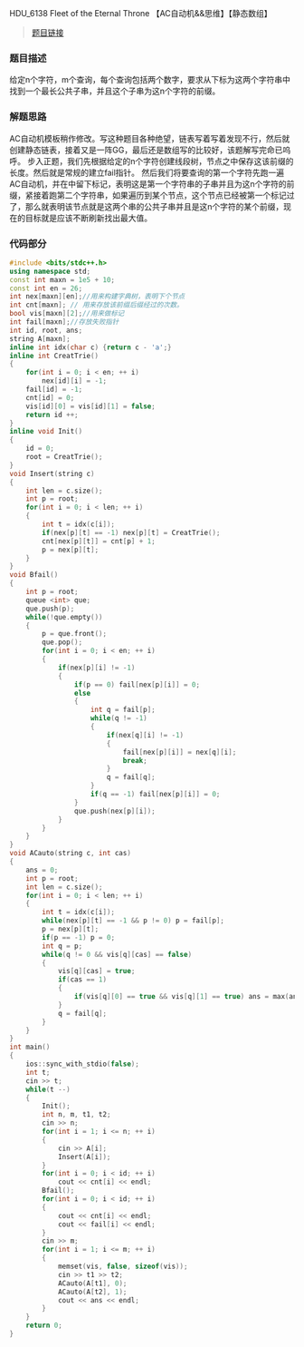 HDU_6138 Fleet of the Eternal Throne 【AC自动机&&思维】【静态数组】
<!--more-->

> [题目链接](http://acm.hdu.edu.cn/showproblem.php?pid=6138)

### 题目描述 ###
给定n个字符，m个查询，每个查询包括两个数字，要求从下标为这两个字符串中找到一个最长公共子串，并且这个子串为这n个字符的前缀。
### 解题思路 ###
AC自动机模板稍作修改。写这种题目各种绝望，链表写着写着发现不行，然后就创建静态链表，接着又是一阵GG，最后还是数组写的比较好，该题解写完命已呜呼。
步入正题，我们先根据给定的n个字符创建线段树，节点之中保存这该前缀的长度。然后就是常规的建立fail指针。
然后我们将要查询的第一个字符先跑一遍AC自动机，并在中留下标记，表明这是第一个字符串的子串并且为这n个字符的前缀，紧接着跑第二个字符串，如果遍历到某个节点，这个节点已经被第一个标记过了，那么就表明该节点就是这两个串的公共子串并且是这n个字符的某个前缀，现在的目标就是应该不断刷新找出最大值。
### 代码部分 ###
```cpp
#include <bits/stdc++.h>
using namespace std;
const int maxn = 1e5 + 10;
const int en = 26;
int nex[maxn][en];//用来构建字典树，表明下个节点
int cnt[maxn]; // 用来存放该前缀后缀经过的次数。
bool vis[maxn][2];//用来做标记
int fail[maxn];//存放失败指针
int id, root, ans;
string A[maxn];
inline int idx(char c) {return c - 'a';}
inline int CreatTrie()
{
    for(int i = 0; i < en; ++ i)
        nex[id][i] = -1;
    fail[id] = -1;
    cnt[id] = 0;
    vis[id][0] = vis[id][1] = false;
    return id ++;
}
inline void Init()
{
    id = 0;
    root = CreatTrie();
}
void Insert(string c)
{
    int len = c.size();
    int p = root;
    for(int i = 0; i < len; ++ i)
    {
        int t = idx(c[i]);
        if(nex[p][t] == -1) nex[p][t] = CreatTrie();
        cnt[nex[p][t]] = cnt[p] + 1;
        p = nex[p][t];
    }
}
void Bfail()
{
    int p = root;
    queue <int> que;
    que.push(p);
    while(!que.empty())
    {
        p = que.front();
        que.pop();
        for(int i = 0; i < en; ++ i)
        {
            if(nex[p][i] != -1)
            {
                if(p == 0) fail[nex[p][i]] = 0;
                else
                {
                    int q = fail[p];
                    while(q != -1)
                    {
                        if(nex[q][i] != -1)
                        {
                            fail[nex[p][i]] = nex[q][i];
                            break;
                        }
                        q = fail[q];
                    }
                    if(q == -1) fail[nex[p][i]] = 0;
                }
                que.push(nex[p][i]);
            }
        }
    }
}
void ACauto(string c, int cas)
{
    ans = 0;
    int p = root;
    int len = c.size();
    for(int i = 0; i < len; ++ i)
    {
        int t = idx(c[i]);
        while(nex[p][t] == -1 && p != 0) p = fail[p];
        p = nex[p][t];
        if(p == -1) p = 0;
        int q = p;
        while(q != 0 && vis[q][cas] == false)
        {
            vis[q][cas] = true;
            if(cas == 1)
            {
                if(vis[q][0] == true && vis[q][1] == true) ans = max(ans, cnt[q]);
            }
            q = fail[q];
        }
    }
}
int main()
{
    ios::sync_with_stdio(false);
    int t;
    cin >> t;
    while(t --)
    {
        Init();
        int n, m, t1, t2;
        cin >> n;
        for(int i = 1; i <= n; ++ i)
        {
            cin >> A[i];
            Insert(A[i]);
        }
        for(int i = 0; i < id; ++ i)
            cout << cnt[i] << endl;
        Bfail();
        for(int i = 0; i < id; ++ i)
        {
            cout << cnt[i] << endl;
            cout << fail[i] << endl;
        }
        cin >> m;
        for(int i = 1; i <= m; ++ i)
        {
            memset(vis, false, sizeof(vis));
            cin >> t1 >> t2;
            ACauto(A[t1], 0);
            ACauto(A[t2], 1);
            cout << ans << endl;
        }
    }
    return 0;
}

```